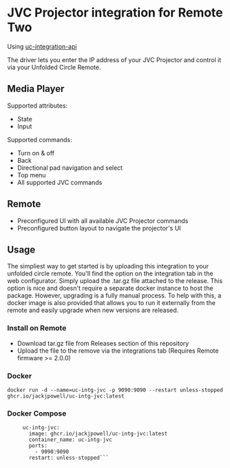 # JVC Projector integration for Remote Two

Using [uc-integration-api](https://github.com/aitatoi/integration-python-library)

The driver lets you enter the IP address of your JVC Projector and control it via your Unfolded Circle Remote.

## Media Player
Supported attributes:
- State
- Input

Supported commands:
- Turn on & off
- Back
- Directional pad navigation and select
- Top menu
- All supported JVC commands

## Remote
- Preconfigured UI with all available JVC Projector commands
- Preconfigured button layout to navigate the projector's UI

## Usage
The simpliest way to get started is by uploading this integration to your unfolded circle remote. You'll find the option on the integration tab in the web configurator. Simply upload the .tar.gz file attached to the release. This option is nice and doesn't require a separate docker instance to host the package. However, upgrading is a fully manual process. To help with this, a docker image is also provided that allows you to run it externally from the remote and easily upgrade when new versions are released. 

### Install on Remote

- Download tar.gz file from Releases section of this repository
- Upload the file to the remove via the integrations tab (Requires Remote firmware >= 2.0.0)

### Docker
```docker run -d --name=uc-intg-jvc -p 9090:9090 --restart unless-stopped ghcr.io/jackjpowell/uc-intg-jvc:latest```

### Docker Compose
```services:
     uc-intg-jvc:
       image: ghcr.io/jackjpowell/uc-intg-jvc:latest
       container_name: uc-intg-jvc
       ports:
         - 9090:9090
       restart: unless-stopped```
